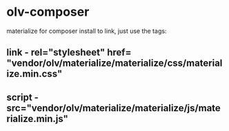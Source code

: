 # olv-composer
materialize for composer install
to link, just use the tags:
## link - rel="stylesheet" href= "vendor/olv/materialize/materialize/css/materialize.min.css"
## script - src="vendor/olv/materialize/materialize/js/materialize.min.js"
